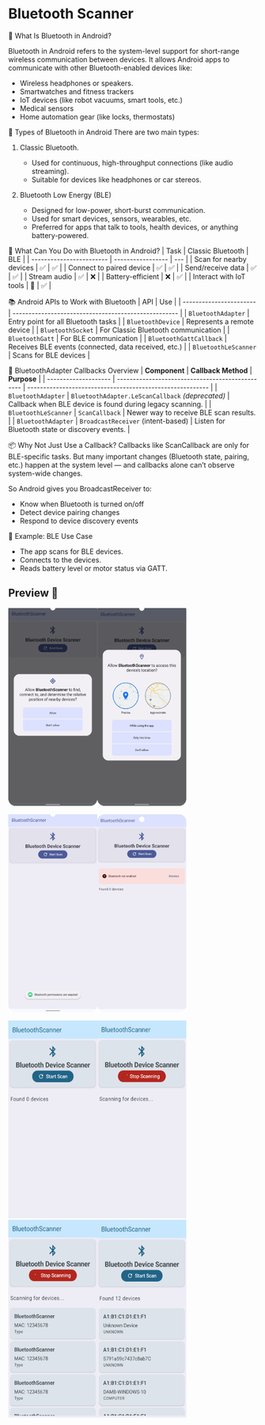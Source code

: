 # Bluetooth Scanner

🔷 What Is Bluetooth in Android?

Bluetooth in Android refers to the system-level support for short-range wireless communication between devices. It allows Android apps to communicate with other Bluetooth-enabled devices like:
- Wireless headphones or speakers. 
- Smartwatches and fitness trackers
- IoT devices (like robot vacuums, smart tools, etc.)
- Medical sensors 
- Home automation gear (like locks, thermostats)

🧭 Types of Bluetooth in Android
There are two main types:
1. Classic Bluetooth.
   * Used for continuous, high-throughput connections (like audio streaming). 
   * Suitable for devices like headphones or car stereos.
   
2. Bluetooth Low Energy (BLE)
   * Designed for low-power, short-burst communication. 
   * Used for smart devices, sensors, wearables, etc. 
   * Preferred for apps that talk to tools, health devices, or anything battery-powered.

🔧 What Can You Do with Bluetooth in Android?
| Task                     | Classic Bluetooth | BLE |
| ------------------------ | ----------------- | --- |
| Scan for nearby devices  | ✅                 | ✅   |
| Connect to paired device | ✅                 | ✅   |
| Send/receive data        | ✅                 | ✅   |
| Stream audio             | ✅                 | ❌   |
| Battery-efficient        | ❌                 | ✅   |
| Interact with IoT tools  | 🔸                 | ✅   |

📚 Android APIs to Work with Bluetooth
| API                     | Use                                                  |
| ----------------------- | ---------------------------------------------------- |
| `BluetoothAdapter`      | Entry point for all Bluetooth tasks                  |
| `BluetoothDevice`       | Represents a remote device                           |
| `BluetoothSocket`       | For Classic Bluetooth communication                  |
| `BluetoothGatt`         | For BLE communication                                |
| `BluetoothGattCallback` | Receives BLE events (connected, data received, etc.) |
| `BluetoothLeScanner`    | Scans for BLE devices                                |


🔷 BluetoothAdapter Callbacks Overview
| **Component**        | **Callback Method**                              | **Purpose**                                               |
| -------------------- | ------------------------------------------------ | --------------------------------------------------------- |
| `BluetoothAdapter`   | `BluetoothAdapter.LeScanCallback` *(deprecated)* | Callback when BLE device is found during legacy scanning. |
| `BluetoothLeScanner` | `ScanCallback`                                   | Newer way to receive BLE scan results.                    |
| `BluetoothAdapter`   | `BroadcastReceiver` (intent-based)               | Listen for Bluetooth state or discovery events.           |

📦 Why Not Just Use a Callback?
Callbacks like ScanCallback are only for BLE-specific tasks.
But many important changes (Bluetooth state, pairing, etc.) happen at the system level — and callbacks alone can’t observe system-wide changes.

So Android gives you BroadcastReceiver to:
* Know when Bluetooth is turned on/off
* Detect device pairing changes
* Respond to device discovery events

🧩 Example: BLE Use Case
* The app scans for BLE devices.
* Connects to the devices.
* Reads battery level or motor status via GATT.

## Preview 🎉
<img src="https://raw.githubusercontent.com/AnelCC/BluetoothScannerApp/refs/heads/main/image/Bluetooth_permission1.png" width="180" height="400"/><img src="https://raw.githubusercontent.com/AnelCC/BluetoothScannerApp/refs/heads/main/image/Bluetooth_permission2.png" width="180" height="400"/>

<img src="https://raw.githubusercontent.com/AnelCC/BluetoothScannerApp/refs/heads/main/image/Bluetooth_error1.png" width="180" height="400"/><img src="https://raw.githubusercontent.com/AnelCC/BluetoothScannerApp/refs/heads/main/image/Bluetooth_error2.png" width="180" height="400"/>

<img src="https://raw.githubusercontent.com/AnelCC/BluetoothScannerApp/refs/heads/main/image/Bluetooth_state1.png" width="180" height="400"/><img src="https://raw.githubusercontent.com/AnelCC/BluetoothScannerApp/refs/heads/main/image/Bluetooth_state2.png" width="180" height="400"/>
<img src="https://raw.githubusercontent.com/AnelCC/BluetoothScannerApp/refs/heads/main/image/Bluetooth_state3.png" width="180" height="400"/><img src="https://raw.githubusercontent.com/AnelCC/BluetoothScannerApp/refs/heads/main/image/Bluetooth_state4.png" width="180" height="400"/>
